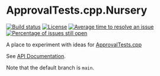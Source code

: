 # ApprovalTests.cpp.Nursery

[![Build status](https://ci.appveyor.com/api/projects/status/iqtnpa83t13os98v/branch/main?svg=true)](https://ci.appveyor.com/project/claremacrae/approvaltests-cpp-nursery/branch/main)
[![License](https://img.shields.io/badge/License-Apache%202.0-blue.svg)](https://opensource.org/licenses/Apache-2.0)
[![Average time to resolve an issue](http://isitmaintained.com/badge/resolution/claremacrae/ApprovalTests.cpp.Nursery.svg)](http://isitmaintained.com/project/claremacrae/ApprovalTests.cpp.Nursery "Average time to resolve an issue")
[![Percentage of issues still open](http://isitmaintained.com/badge/open/claremacrae/ApprovalTests.cpp.Nursery.svg)](http://isitmaintained.com/project/claremacrae/ApprovalTests.cpp.Nursery "Percentage of issues still open")

A place to experiment with ideas for [ApprovalTests.cpp](https://github.com/approvals/ApprovalTests.cpp)

See [API Documentation](https://approvaltestscppnursery.readthedocs.io/en/latest/).

Note that the default branch is `main`.
